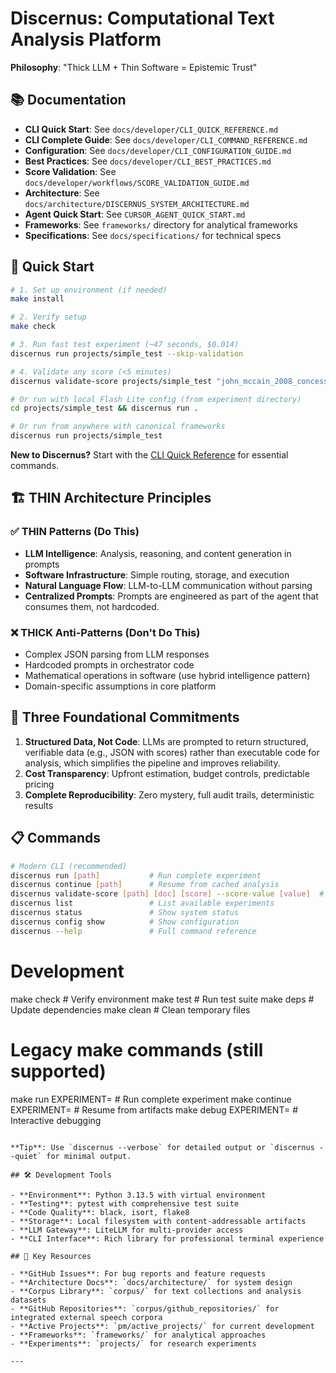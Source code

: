 # Discernus: Computational Text Analysis Platform

**Philosophy**: "Thick LLM + Thin Software = Epistemic Trust"

## 📚 Documentation

- **CLI Quick Start**: See `docs/developer/CLI_QUICK_REFERENCE.md`
- **CLI Complete Guide**: See `docs/developer/CLI_COMMAND_REFERENCE.md`
- **Configuration**: See `docs/developer/CLI_CONFIGURATION_GUIDE.md`
- **Best Practices**: See `docs/developer/CLI_BEST_PRACTICES.md`
- **Score Validation**: See `docs/developer/workflows/SCORE_VALIDATION_GUIDE.md`
- **Architecture**: See `docs/architecture/DISCERNUS_SYSTEM_ARCHITECTURE.md`
- **Agent Quick Start**: See `CURSOR_AGENT_QUICK_START.md`
- **Frameworks**: See `frameworks/` directory for analytical frameworks
- **Specifications**: See `docs/specifications/` for technical specs

## 🚀 Quick Start

```bash
# 1. Set up environment (if needed)
make install

# 2. Verify setup
make check

# 3. Run fast test experiment (~47 seconds, $0.014)
discernus run projects/simple_test --skip-validation

# 4. Validate any score (<5 minutes)
discernus validate-score projects/simple_test "john_mccain_2008_concession.txt" "dignity_score" --score-value 0.65

# Or run with local Flash Lite config (from experiment directory)
cd projects/simple_test && discernus run .

# Or run from anywhere with canonical frameworks
discernus run projects/simple_test
```

**New to Discernus?** Start with the [CLI Quick Reference](docs/developer/CLI_QUICK_REFERENCE.md) for essential commands.

## 🏗️ THIN Architecture Principles

### ✅ **THIN Patterns (Do This)**
- **LLM Intelligence**: Analysis, reasoning, and content generation in prompts
- **Software Infrastructure**: Simple routing, storage, and execution
- **Natural Language Flow**: LLM-to-LLM communication without parsing
- **Centralized Prompts**: Prompts are engineered as part of the agent that consumes them, not hardcoded.

### ❌ **THICK Anti-Patterns (Don't Do This)**
- Complex JSON parsing from LLM responses
- Hardcoded prompts in orchestrator code
- Mathematical operations in software (use hybrid intelligence pattern)
- Domain-specific assumptions in core platform

## 🎯 Three Foundational Commitments

1. **Structured Data, Not Code**: LLMs are prompted to return structured, verifiable data (e.g., JSON with scores) rather than executable code for analysis, which simplifies the pipeline and improves reliability.
2. **Cost Transparency**: Upfront estimation, budget controls, predictable pricing
3. **Complete Reproducibility**: Zero mystery, full audit trails, deterministic results

## 📋 Commands

```bash
# Modern CLI (recommended)
discernus run [path]           # Run complete experiment
discernus continue [path]      # Resume from cached analysis  
discernus validate-score [path] [doc] [score] --score-value [value]  # Academic validation
discernus list                 # List available experiments
discernus status               # Show system status
discernus config show          # Show configuration
discernus --help               # Full command reference
```

# Development
make check                     # Verify environment
make test                      # Run test suite
make deps                      # Update dependencies
make clean                     # Clean temporary files

# Legacy make commands (still supported)
make run EXPERIMENT=<path>     # Run complete experiment
make continue EXPERIMENT=<path> # Resume from artifacts
make debug EXPERIMENT=<path>   # Interactive debugging
```

**Tip**: Use `discernus --verbose` for detailed output or `discernus --quiet` for minimal output.

## 🛠️ Development Tools

- **Environment**: Python 3.13.5 with virtual environment
- **Testing**: pytest with comprehensive test suite
- **Code Quality**: black, isort, flake8
- **Storage**: Local filesystem with content-addressable artifacts
- **LLM Gateway**: LiteLLM for multi-provider access
- **CLI Interface**: Rich library for professional terminal experience

## 🔗 Key Resources

- **GitHub Issues**: For bug reports and feature requests
- **Architecture Docs**: `docs/architecture/` for system design
- **Corpus Library**: `corpus/` for text collections and analysis datasets
- **GitHub Repositories**: `corpus/github_repositories/` for integrated external speech corpora
- **Active Projects**: `pm/active_projects/` for current development
- **Frameworks**: `frameworks/` for analytical approaches
- **Experiments**: `projects/` for research experiments

---

